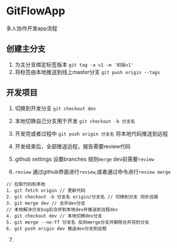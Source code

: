 # GitFlowApp
多人协作开发app流程


## 创建主分支 
1. 为主分支绑定标签版本 `git tag -a v1 -m '初版v1'`
2. 将标签由本地推送到线上master分支 `git push origin --tags`

## 开发项目
1. 切换到开发分支 `git checkout dev`
2. 本地切换自己分支用于开发 `git checkout -b 分支名`
3. 开发完或者过程中 `git push origin 分支名` 将本地代码推送到远程
4. 开发结束后，全部推送远程，报告需要review代码

5. github settings 设置branches 规则`merge` dev前需要`review`
6. `review` 通过github界面进行`review`,或者通过命令进行`review merge`
```
// 拉取代码到本地
1. git fetch origin // 更新代码
2. git checkout -b 分支名 origin/分支名 // 切换到分支 同步远端
3. git merge dev // 合并dev分支
// 本地解决分支bug后合并到本地dev并推送到远程dev
4. git checkout dev // 本地切换dev分支
5. git merge --no-ff 分支名 反向merge分支并删除合并完的分支
6. git push origin dev 推送dev分支到远程
```
7. 

